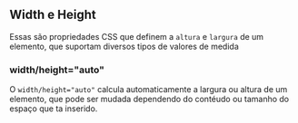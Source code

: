 ## Width e Height

Essas são propriedades CSS que definem a ```altura``` e ```largura``` de um elemento, que suportam diversos tipos de valores de medida

### width/height="auto"

O ```width/height="auto"``` calcula automaticamente a largura ou altura de um elemento, que pode ser mudada dependendo do contéudo ou tamanho do espaço que ta inserido.